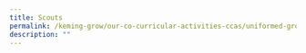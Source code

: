 ```yaml
---
title: Scouts
permalink: /keming-grow/our-co-curricular-activities-ccas/uniformed-groups/scouts/
description: ""
---
```

